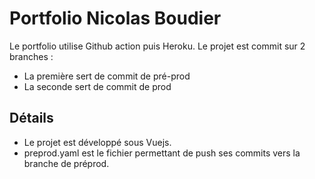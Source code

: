 # Portfolio Nicolas Boudier

Le portfolio utilise Github action puis Heroku.
Le projet est commit sur 2 branches :
  - La première sert de commit de pré-prod
  - La seconde sert de commit de prod

## Détails

  - Le projet est développé sous Vuejs.
  - preprod.yaml est le fichier permettant de push ses commits vers la branche de préprod.
